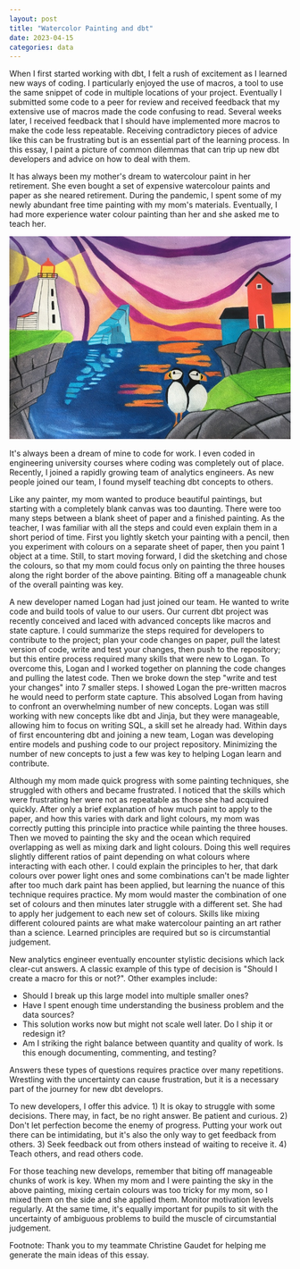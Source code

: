 ```yaml
---
layout: post
title: "Watercolor Painting and dbt"
date: 2023-04-15
categories: data
---
```


When I first started working with dbt, I felt a rush of excitement as I learned new ways of coding. I particularly enjoyed the use of macros, a tool to use the same snippet of code in multiple locations of your project. Eventually I submitted some code to a peer for review and received feedback that my extensive use of macros made the code confusing to read. Several weeks later, I received feedback that I should have implemented more macros to make the code less repeatable. Receiving contradictory pieces of advice like this can be frustrating but is an essential part of the learning process. In this essay, I paint a picture of common dilemmas that can trip up new dbt developers and advice on how to deal with them.

It has always been my mother's dream to watercolour paint in her retirement. She even bought a set of expensive watercolour paints and paper as she neared retirement. During the pandemic, I spent some of my newly abundant free time painting with my mom's materials. Eventually, I had more experience water colour painting than her and she asked me to teach her.

![My mother's and my watercolor creation](/images/blog/data/painting.jpg)

It's always been a dream of mine to code for work. I even coded in engineering university courses where coding was completely out of place. Recently, I joined a rapidly growing team of analytics engineers. As new people joined our team, I found myself teaching dbt concepts to others.

Like any painter, my mom wanted to produce beautiful paintings, but starting with a completely blank canvas was too daunting. There were too many steps between a blank sheet of paper and a finished painting. As the teacher, I was familiar with all the steps and could even explain them in a short period of time. First you lightly sketch your painting with a pencil, then you experiment with colours on a separate sheet of paper, then you paint 1 object at a time. Still, to start moving forward, I did the sketching and chose the colours, so that my mom could focus only on painting the three houses along the right border of the above painting. Biting off a manageable chunk of the overall painting was key.

A new developer named Logan had just joined our team. He wanted to write code and build tools of value to our users. Our current dbt project was recently conceived and laced with advanced concepts like macros and state capture. I could summarize the steps required for developers to contribute to the project; plan your code changes on paper, pull the latest version of code, write and test your changes, then push to the repository; but this entire process required many skills that were new to Logan. To overcome this, Logan and I worked together on planning the code changes and pulling the latest code. Then we broke down the step "write and test your changes" into 7 smaller steps. I showed Logan the pre-written macros he would need to perform state capture. This absolved Logan from having to confront an overwhelming number of new concepts. Logan was still working with new concepts like dbt and Jinja, but they were manageable, allowing him to focus on writing SQL, a skill set he already had. Within days of first encountering dbt and joining a new team, Logan was developing entire models and pushing code to our project repository. Minimizing the number of new concepts to just a few was key to helping Logan learn and contribute.

Although my mom made quick progress with some painting techniques, she struggled with others and became frustrated. I noticed that the skills which were frustrating her were not as repeatable as those she had acquired quickly. After only a brief explanation of how much paint to apply to the paper, and how this varies with dark and light colours, my mom was correctly putting this principle into practice while painting the three houses. Then we moved to painting the sky and the ocean which required overlapping as well as mixing dark and light colours. Doing this well requires slightly different ratios of paint depending on what colours where interacting with each other. I could explain the principles to her, that dark colours over power light ones and some combinations can't be made lighter after too much dark paint has been applied, but learning the nuance of this technique requires practice. My mom would master the combination of one set of colours and then minutes later struggle with a different set. She had to apply her judgement to each new set of colours. Skills like mixing different coloured paints are what make watercolour painting an art rather than a science. Learned principles are required but so is circumstantial judgement.

New analytics engineer eventually encounter stylistic decisions which lack clear-cut answers. A classic example of this type of decision is "Should I create a macro for this or not?". Other examples include:

- Should I break up this large model into multiple smaller ones?
- Have I spent enough time understanding the business problem and the data sources?
- This solution works now but might not scale well later. Do I ship it or redesign it?
- Am I striking the right balance between quantity and quality of work. Is this enough documenting, commenting, and testing?

Answers these types of questions requires practice over many repetitions. Wrestling with the uncertainty can cause frustration, but it is a necessary part of the journey for new dbt developrs.

To new developers, I offer this advice. 1) It is okay to struggle with some decisions. There may, in fact, be no right answer. Be patient and curious. 2) Don't let perfection become the enemy of progress. Putting your work out there can be intimidating, but it's also the only way to get feedback from others. 3) Seek feedback out from others instead of waiting to receive it. 4) Teach others, and read others code.

For those teaching new develops, remember that biting off manageable chunks of work is key. When my mom and I were painting the sky in the above painting, mixing certain colours was too tricky for my mom, so I mixed them on the side and she applied them. Monitor motivation levels regularly. At the same time, it's equally important for pupils to sit with the uncertainty of ambiguous problems to build the muscle of circumstantial judgement.

Footnote: Thank you to my teammate Christine Gaudet for helping me generate the main ideas of this essay.
